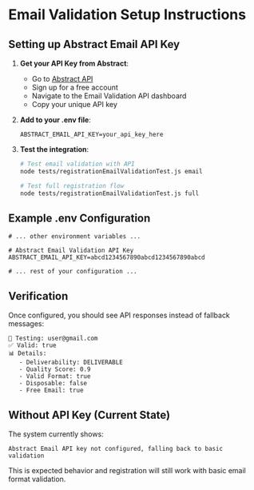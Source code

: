 # Email Validation Setup Instructions

## Setting up Abstract Email API Key

1. **Get your API Key from Abstract**:
   - Go to [Abstract API](https://www.abstractapi.com/api/email-validation-api)
   - Sign up for a free account
   - Navigate to the Email Validation API dashboard
   - Copy your unique API key

2. **Add to your .env file**:
   ```env
   ABSTRACT_EMAIL_API_KEY=your_api_key_here
   ```

3. **Test the integration**:
   ```bash
   # Test email validation with API
   node tests/registrationEmailValidationTest.js email
   
   # Test full registration flow
   node tests/registrationEmailValidationTest.js full
   ```

## Example .env Configuration

```env
# ... other environment variables ...

# Abstract Email Validation API Key
ABSTRACT_EMAIL_API_KEY=abcd1234567890abcd1234567890abcd

# ... rest of your configuration ...
```

## Verification

Once configured, you should see API responses instead of fallback messages:

```
📧 Testing: user@gmail.com
✅ Valid: true
📊 Details:
   - Deliverability: DELIVERABLE
   - Quality Score: 0.9
   - Valid Format: true
   - Disposable: false
   - Free Email: true
```

## Without API Key (Current State)

The system currently shows:
```
Abstract Email API key not configured, falling back to basic validation
```

This is expected behavior and registration will still work with basic email format validation.
